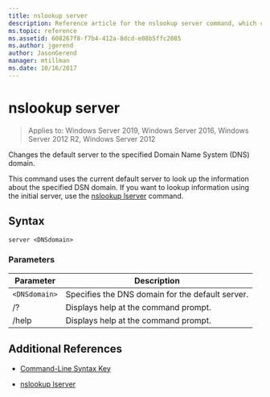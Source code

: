 ```yaml
---
title: nslookup server
description: Reference article for the nslookup server command, which changes the default server to the specified Domain Name System (DNS) domain.
ms.topic: reference
ms.assetid: 608267f8-f7b4-412a-8dcd-e08b5ffc2085
ms.author: jgerend
author: JasonGerend
manager: mtillman
ms.date: 10/16/2017
---
```


# nslookup server

> Applies to: Windows Server 2019, Windows Server 2016, Windows Server 2012 R2, Windows Server 2012

Changes the default server to the specified Domain Name System (DNS) domain.

This command uses the current default server to look up the information about the specified DSN domain. If you want to lookup information using the initial server, use the [nslookup lserver](nslookup-lserver.md) command.

## Syntax

```
server <DNSdomain>
```

### Parameters

| Parameter | Description |
| --------- | ----------- |
| `<DNSdomain>` | Specifies the DNS domain for the default server. |
| /? | Displays help at the command prompt. |
| /help | Displays help at the command prompt. |

## Additional References

- [Command-Line Syntax Key](command-line-syntax-key.md)

- [nslookup lserver](nslookup-lserver.md)
